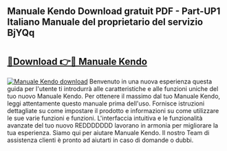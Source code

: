 ## Manuale Kendo Download gratuit PDF - Part-UP1 Italiano Manuale del proprietario del servizio BjYQq

# <h2><a href="http://dfcr3f.blite.top/?on=Manuale+Kendo">🔗Download 👉🔴 Manuale Kendo</a></h2>

[![Manuale Kendo download](https://i.imgur.com/lujVjoI.png)](http://dfcr3f.blite.top/?on=Manuale+Kendo)
Benvenuto in una nuova esperienza questa guida per l'utente ti introdurrà alle caratteristiche e alle funzioni uniche del tuo nuovo Manuale Kendo. Per ottenere il massimo dal tuo Manuale Kendo, leggi attentamente questo manuale prima dell'uso. Fornisce istruzioni dettagliate su come impostare il prodotto e informazioni su come utilizzare le sue varie funzioni e funzioni. L'interfaccia intuitiva e le funzionalità avanzate del tuo nuovo REDDDDDDD lavorano in armonia per migliorare la tua esperienza. Siamo qui per aiutare Manuale Kendo. Il nostro Team di assistenza clienti è pronto ad aiutarti in caso di domande o dubbi.
